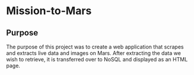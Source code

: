 # Mission-to-Mars

## Purpose
The purpose of this project was to create a web application that scrapes and extracts live data and images on Mars. After extracting the data we wish to retrieve, it is transferred over to NoSQL and displayed as an HTML page.
